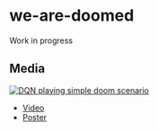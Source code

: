 # we-are-doomed

Work in progress

## Media

[![DQN playing simple doom scenario](http://img.youtube.com/vi/dcvKI9YcNSU/0.jpg)](http://www.youtube.com/watch?v=dcvKI9YcNSU)

- [Video](http://www.youtube.com/watch?v=dcvKI9YcNSU)
- [Poster](poster.pdf)
